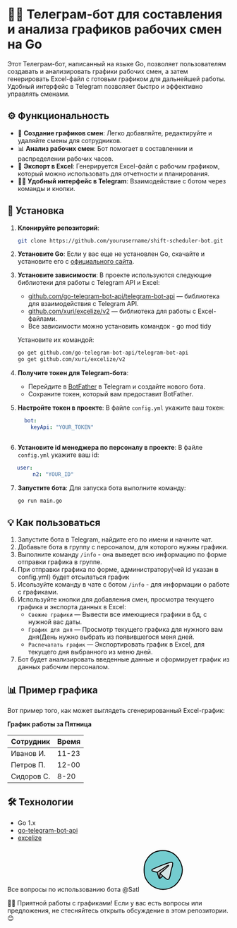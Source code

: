 # 🧑‍💼 Телеграм-бот для составления и анализа графиков рабочих смен на Go

Этот Телеграм-бот, написанный на языке Go, позволяет пользователям создавать и анализировать графики рабочих смен, а затем генерировать Excel-файл с готовым графиком для дальнейшей работы. Удобный интерфейс в Telegram позволяет быстро и эффективно управлять сменами.

## ⚙️ Функциональность

- 📅 **Создание графиков смен**: Легко добавляйте, редактируйте и удаляйте смены для сотрудников.
- 📊 **Анализ рабочих смен**: Бот помогает в составленнии и распределении рабочих часов.
- 💾 **Экспорт в Excel**: Генерируется Excel-файл с рабочим графиком, который можно использовать для отчетности и планирования.
- 🧑‍💻 **Удобный интерфейс в Telegram**: Взаимодействие с ботом через команды и кнопки.

## 🚀 Установка

1. **Клонируйте репозиторий**:
    ```bash
    git clone https://github.com/yourusername/shift-scheduler-bot.git
    ```

2. **Установите Go**:
    Если у вас еще не установлен Go, скачайте и установите его с [официального сайта](https://golang.org/dl/).

3. **Установите зависимости**:
    В проекте используются следующие библиотеки для работы с Telegram API и Excel:
    - [github.com/go-telegram-bot-api/telegram-bot-api](https://github.com/go-telegram-bot-api/telegram-bot-api) — библиотека для взаимодействия с Telegram API.
    - [github.com/xuri/excelize/v2](https://github.com/xuri/excelize) — библиотека для работы с Excel-файлами.
    - Все зависимости можно установить командок - go mod tidy
      

    Установите их командой:
    ```bash
    go get github.com/go-telegram-bot-api/telegram-bot-api
    go get github.com/xuri/excelize/v2
    ```

4. **Получите токен для Telegram-бота**:
    - Перейдите в [BotFather](https://core.telegram.org/bots#botfather) в Telegram и создайте нового бота.
    - Сохраните токен, который вам предоставит BotFather.

5. **Настройте токен в проекте**:
    В файле `config.yml` укажите ваш токен:
    ```config.yml
      bot:
        keyApi: "YOUR_TOKEN"
        
    ```

6. **Установите id менеджера по персоналу в проекте**:
   В файле `config.yml` укажите ваш id:
  ```config.yml
     user: 
          n2: "YOUR_ID"
  ```

7. **Запустите бота**:
    Для запуска бота выполните команду:
    ```bash
    go run main.go
    ```

## 💡 Как пользоваться

1. Запустите бота в Telegram, найдите его по имени и начните чат.
2. Добавьте бота в группу с персоналом, для которого нужны графики.
3. Выполните команду `/info` - она выведет всю информацию по форме отправки графика в группе.
4. При отправки графика по форме, администратору(чей id указан в config.yml) будет отсылаться график
5. Исользуйте команду в чате с ботом `/info` - для информации о работе с графиками.
6. Используйте кнопки для добавления смен, просмотра текущего графика и экспорта данных в Excel:
    - `Свежие графики` — Вывести все имеющиеся графики в бд, с нужной вас даты.
    - `График для дня` — Просмотр текущего графика для нужного вам дня(День нужно выбрать из появившегося меня дней.
    - `Распечатать график` — Экспортировать график в Excel, для текущего дня выбранного из меню дней.
7. Бот будет анализировать введенные данные и сформирует график из данных рабочим персоналом.

## 📊 Пример графика

Вот пример того, как может выглядеть сгенерированный Excel-график:

**График работы за  Пятница**

| Сотрудник  |    Время   | 
|------------|------------|
| Иванов И.  |    11-23   |
| Петров П.  |    12-00   | 
| Сидоров С. |    8-20    | 

## 🛠 Технологии

- Go 1.x
- [go-telegram-bot-api](https://github.com/go-telegram-bot-api/telegram-bot-api)
- [excelize](https://github.com/xuri/excelize)

Все вопросы по использованию бота @Satl <svg xmlns="http://www.w3.org/2000/svg" x="0px" y="0px" width="100" height="100" viewBox="0 0 48 48">
<circle cx="24" cy="24" r="21" fill="#74cccf"></circle><path fill="none" stroke="#010101" stroke-miterlimit="10" d="M45.051,24c0,3.826-1.069,7.415-2.857,10.504 c-1.844,3.187-4.305,6.189-7.492,8.033c-3.089,1.787-6.877,2.871-10.702,2.871c-3.826,0-7.567-1.165-10.656-2.952 c-3.187-1.844-5.847-4.677-7.69-7.864C3.867,31.503,3.378,27.826,3.378,24c0-3.826,0.68-7.393,2.467-10.482 c1.844-3.187,4.366-6.038,7.553-7.882C16.487,3.849,20.174,3.188,24,3.188c3.826,0,7.371,0.906,10.46,2.694 c3.187,1.844,5.545,4.627,7.389,7.814C43.636,16.785,45.051,20.174,45.051,24z"></path><path fill="#d6e5e5" d="M17.689,26.814c0.492,1.906,1.089,3.785,1.785,5.626c0.151,0.399,0.366,0.85,0.782,0.946	c0.367,0.084,0.725-0.152,1.02-0.386c0.846-0.672,1.616-1.439,2.292-2.282c1.123,0.936,2.304,1.808,3.427,2.744	c0.437,0.364,0.884,0.734,1.414,0.94c0.53,0.205,1.168,0.22,1.635-0.104c0.321-0.222,0.525-0.574,0.692-0.927	c0.364-0.765,0.633-1.572,0.833-2.395c0.8-3.306,0.851-6.256,2.324-9.936c0.473-1.182,0.572-2.491,0.653-3.76	c0.048-0.748-0.541-1.378-1.289-1.408c-0.89-0.036-1.761,0.193-2.619,0.451c-6.127,1.842-11.582,4.246-17.015,6.668	c-0.505,0.225-1.044,0.413-1.436,0.803c-0.221,0.22-0.397,0.518-0.365,0.828c0.058,0.568,0.716,0.837,1.268,0.98	C14.627,26,16.133,26.517,17.689,26.814z"></path><polygon fill="#bcbcbc" points="20.843,28.309 20.539,33.213 23.569,30.717"></polygon><path fill="none" stroke="#010101" stroke-linejoin="round" stroke-miterlimit="10" d="M20.721,28.01	c1.109,1.117,2.262,2.191,3.455,3.219"></path><polygon fill="#bcbcbc" points="18.264,26.388 29.64,18.955 30.146,19.41 21.197,27.652 20.792,28.916 20.135,33.163 17.758,27.197"></polygon><path fill="none" stroke="#010101" stroke-linejoin="round" stroke-miterlimit="10" d="M17.689,26.814	c0.492,1.906,1.089,3.785,1.785,5.626c0.151,0.399,0.366,0.85,0.782,0.946c0.367,0.084,0.725-0.152,1.02-0.386	c0.846-0.672,1.616-1.439,2.292-2.282c1.123,0.936,2.304,1.808,3.427,2.744c0.437,0.364,0.884,0.734,1.414,0.94	c0.53,0.205,1.168,0.22,1.635-0.104c0.321-0.222,0.525-0.574,0.692-0.927c0.364-0.765,0.633-1.572,0.833-2.395	c0.8-3.306,0.851-6.256,2.324-9.936c0.473-1.182,0.572-2.491,0.653-3.76c0.048-0.748-0.541-1.378-1.289-1.408	c-0.89-0.036-1.761,0.193-2.619,0.451c-6.127,1.842-11.582,4.246-17.015,6.668c-0.505,0.225-1.044,0.413-1.436,0.803	c-0.221,0.22-0.397,0.518-0.365,0.828c0.058,0.568,0.716,0.837,1.268,0.98C14.627,26,16.133,26.517,17.689,26.814z"></path><path fill="none" stroke="#010101" stroke-linejoin="round" stroke-miterlimit="10" d="M17.689,26.814	c3.357-2.222,6.437-4.187,9.794-6.409c0.695-0.46,2.562-1.753,2.87-1.262c0.411,0.654-6.383,5.935-9.624,8.879	c-0.164,1.727-0.287,3.459-0.37,5.192"></path>
</svg>

👨‍💻 Приятной работы с графиками! Если у вас есть вопросы или предложения, не стесняйтесь открыть обсуждение в этом репозитории. 😊
